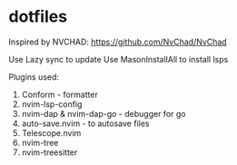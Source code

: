 # dotfiles


Inspired by NVCHAD: https://github.com/NvChad/NvChad

Use Lazy sync to update
Use MasonInstallAll to install lsps



Plugins used:
1. Conform - formatter
2. nvim-lsp-config
3. nvim-dap & nvim-dap-go - debugger for go
4. auto-save.nvim - to autosave files
5. Telescope.nvim
6. nvim-tree
7. nvim-treesitter
